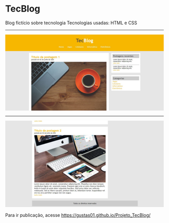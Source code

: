 # TecBlog
 Blog fictício sobre tecnologia
Tecnologias usadas: HTML e CSS  <hr>


<img src="imagens/print1.JPG">

<hr>
<img src="imagens/print2.JPG">

Para ir  publicação, acesse 
https://gustas01.github.io/Projeto_TecBlog/
